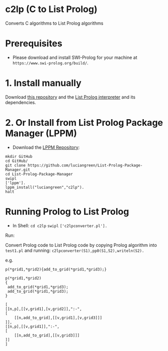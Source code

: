 # c2lp (C to List Prolog)
Converts C algorithms to List Prolog algorithms

# Prerequisites

* Please download and install SWI-Prolog for your machine at `https://www.swi-prolog.org/build/`.

# 1. Install manually

Download <a href="http://github.com/luciangreen/c2lp/">this repository</a> and the <a href="https://github.com/luciangreen/listprologinterpreter">List Prolog interpreter</a> and its dependencies.

# 2. Or Install from List Prolog Package Manager (LPPM)

* Download the <a href="https://github.com/luciangreen/List-Prolog-Package-Manager">LPPM Repository</a>:

```
mkdir GitHub
cd GitHub/
git clone https://github.com/luciangreen/List-Prolog-Package-Manager.git
cd List-Prolog-Package-Manager
swipl
['lppm'].
lppm_install("luciangreen","c2lp").
halt
```

# Running Prolog to List Prolog

* In Shell:
`cd c2lp`
`swipl`
`['c2lpconverter.pl'].`

Run:

Convert Prolog code to List Prolog code by copying Prolog algorithm into `test1.pl` and running: `c2lpconverter(S1),pp0(S1,S2),writeln(S2).`

e.g.
```
p(*grid1,*grid2){add_to_grid(*grid1,*grid3);}

p(*grid1,*grid2)
{
 add_to_grid(*grid1,*grid3);
 add_to_grid(*grid1,*grid3);
}

[
[[n,p],[[v,grid1],[v,grid2]],":-",
[
	[[n,add_to_grid],[[v,grid1],[v,grid3]]]
]],
[[n,p],[[v,grid1]],":-",
[
	[[n,add_to_grid],[[v,grid3]]]
]]
]
```


